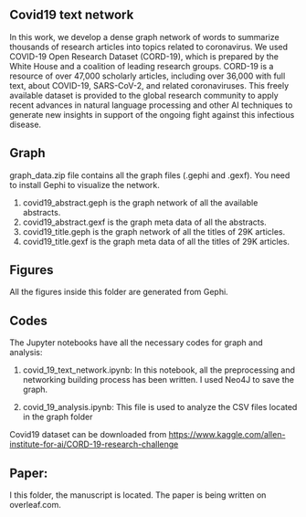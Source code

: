 ## Covid19 text network
In this work, we develop a dense graph network of words to summarize thousands of research articles into topics related to coronavirus. We used COVID-19 Open Research Dataset (CORD-19), which is prepared by the White House and a coalition of leading research groups. CORD-19 is a resource of over 47,000 scholarly articles, including over 36,000 with full text, about COVID-19, SARS-CoV-2, and related coronaviruses. This freely available dataset is provided to the global research community to apply recent advances in natural language processing and other AI techniques to generate new insights in support of the ongoing fight against this infectious disease. 

## Graph
graph_data.zip file contains all the graph files (.gephi and .gexf). You need to install Gephi to visualize the network. 
1. covid19_abstract.geph is the graph network of all the available abstracts.
2. covid19_abstract.gexf is the graph meta data of all the abstracts.
3. covid19_title.geph is the graph network of all the titles of 29K articles.
4. covid19_title.gexf is the graph meta data of all the titles of 29K articles.

<!-- There are some .csv files in the folder. Each .csv file is the saved node data of a subgraph. For example, drug.csv includes all the neighboring nodes of the drug and associated information. -->


## Figures
All the figures inside this folder are generated from Gephi.


## Codes
The Jupyter notebooks have all the necessary codes for graph and analysis:

1. covid_19_text_network.ipynb: In this notebook, all the preprocessing and networking building process has been written. I used Neo4J to save the graph.

2. covid_19_analysis.ipynb: This file is  used to analyze the CSV files located in the graph folder

Covid19 dataset can be downloaded from https://www.kaggle.com/allen-institute-for-ai/CORD-19-research-challenge

## Paper:

I this folder, the manuscript is located. The paper is being written on overleaf.com.
